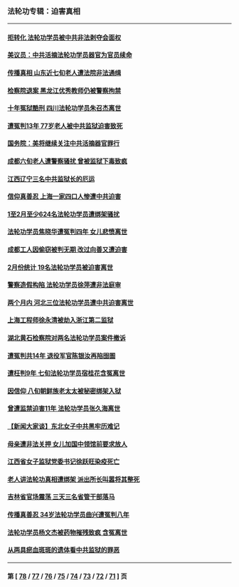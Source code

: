 ### 法轮功专辑：迫害真相
---
#### [拒转化 法轮功学员被中共非法剥夺会面权](../../pages/nf4379/n13961975.md?04020430) 
#### [美议员：中共活摘法轮功学员器官为官员续命](../../pages/nf4379/n13961550.md?04020430) 
#### [传播真相 山东近七旬老人遭法院非法通缉](../../pages/nf4379/n13961068.md?04020430) 
#### [检察院退案 黑龙江优秀教师仍被警察拘禁](../../pages/nf4379/n13960361.md?04020430) 
#### [十年冤狱酷刑 四川法轮功学员朱召杰离世](../../pages/nf4379/n13959794.md?04020430) 
#### [遭冤判13年 77岁老人被中共监狱迫害致死](../../pages/nf4379/n13953812.md?04020430) 
#### [国务院：美将继续关注中共活摘器官罪行](../../pages/nf4379/n13954656.md?04020430) 
#### [成都六旬老人遭警察骚扰 曾被监狱下毒致疯](../../pages/nf4379/n13952299.md?04020430) 
#### [江西辽宁三名中共监狱长的厄运](../../pages/nf4379/n13951740.md?04020430) 
#### [信仰真善忍 上海一家四口人惨遭中共迫害](../../pages/nf4379/n13950973.md?04020430) 
#### [1至2月至少624名法轮功学员遭绑架骚扰](../../pages/nf4379/n13950181.md?04020430) 
#### [法轮功学员焦晓华遭冤判四年 女儿悲愤离世](../../pages/nf4379/n13949614.md?04020430) 
#### [成都工人因偷窃被判无期 改过向善又遭迫害](../../pages/nf4379/n13948561.md?04020430) 
#### [2月份统计 19名法轮功学员被迫害离世](../../pages/nf4379/n13947335.md?04020430) 
#### [警察造假构陷 法轮功学员徐萍遭非法庭审](../../pages/nf4379/n13946469.md?04020430) 
#### [两个月内 河北三位法轮功学员遭中共迫害离世](../../pages/nf4379/n13945856.md?04020430) 
#### [上海工程师徐永清被劫入浙江第二监狱](../../pages/nf4379/n13945041.md?04020430) 
#### [湖北黄石检察院对两名法轮功学员案件撤诉](../../pages/nf4379/n13944382.md?04020430) 
#### [遭冤判共14年 退役军官陈银汝再陷囹圄](../../pages/nf4379/n13943569.md?04020430) 
#### [遭枉判9年 七旬法轮功学员宿桂花含冤离世](../../pages/nf4379/n13943708.md?04020430) 
#### [因信仰 八旬朝鲜族老太太被秘密绑架入狱](../../pages/nf4379/n13942333.md?04020430) 
#### [曾遭监禁迫害11年 法轮功学员张久海离世](../../pages/nf4379/n13941569.md?04020430) 
#### [【新闻大家谈】东北女子中共黑牢历难记](../../pages/nf4379/n13942450.md?04020430) 
#### [母亲遭非法关押 女儿加国中领馆前要求放人](../../pages/nf4379/n13941094.md?04020430) 
#### [江西省女子监狱党委书记徐跃旺染疫死亡](../../pages/nf4379/n13940039.md?04020430) 
#### [老人讲法轮功真相遭绑架 派出所长叫嚣将其整死](../../pages/nf4379/n13939553.md?04020430) 
#### [吉林省官场震荡 三天三名省管干部落马](../../pages/nf4379/n13939851.md?04020430) 
#### [传播真善忍 34岁法轮功学员曲兴遭冤判八年](../../pages/nf4379/n13939536.md?04020430) 
#### [法轮功学员杨文杰被药物摧残致疯 含冤离世](../../pages/nf4379/n13938659.md?04020430) 
#### [从两具瘀血斑斑的遗体看中共监狱的罪恶](../../pages/nf4379/n13936388.md?04020430) 

---
#### 第 [ [78](./78.md?04020430) / [77](./77.md?04020430) / [76](./76.md?04020430) / [75](./75.md?04020430) / [74](./74.md?04020430) / [73](./73.md?04020430) / [72](./72.md?04020430) / [71](./71.md?04020430) ] 页
